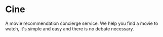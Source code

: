 Cine
===========

A movie recommendation concierge service. We help you find a movie to watch, it's simple and easy and there is no debate necessary.
